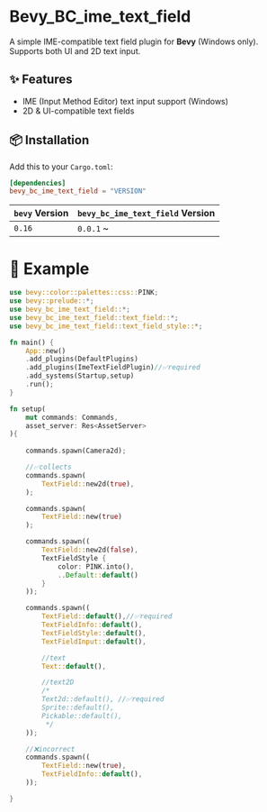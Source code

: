 # Bevy_BC_ime_text_field

A simple IME-compatible text field plugin for **Bevy** (Windows only).  
Supports both UI and 2D text input.

## ✨ Features

- IME (Input Method Editor) text input support (Windows)
- 2D & UI-compatible text fields

## 📦 Installation

Add this to your `Cargo.toml`:

```toml
[dependencies]
bevy_bc_ime_text_field = "VERSION"
```
| `bevy` Version | `bevy_bc_ime_text_field` Version |
| -------------- |----------------------------------| 
| `0.16`         | `0.0.1` ~                        |


# 🚀 Example
```rust
use bevy::color::palettes::css::PINK;
use bevy::prelude::*;
use bevy_bc_ime_text_field::*;
use bevy_bc_ime_text_field::text_field::*;
use bevy_bc_ime_text_field::text_field_style::*;

fn main() {
    App::new()
    .add_plugins(DefaultPlugins)
    .add_plugins(ImeTextFieldPlugin)//✅required
    .add_systems(Startup,setup)
    .run();
}

fn setup(
    mut commands: Commands,
    asset_server: Res<AssetServer>
){
    
    commands.spawn(Camera2d);

    //✅collects
    commands.spawn(
        TextField::new2d(true),
    );

    commands.spawn(
        TextField::new(true)
    );

    commands.spawn((
        TextField::new2d(false),
        TextFieldStyle {
            color: PINK.into(),
            ..Default::default()
        }
    ));

    commands.spawn((
        TextField::default(),//✅required
        TextFieldInfo::default(),
        TextFieldStyle::default(),
        TextFieldInput::default(),

        //text
        Text::default(),

        //text2D
        /*
        Text2d::default(), //✅required
        Sprite::default(),
        Pickable::default(),
         */
    ));

    //❌incorrect
    commands.spawn((
        TextField::new(true),
        TextFieldInfo::default(),
    ));

}


```